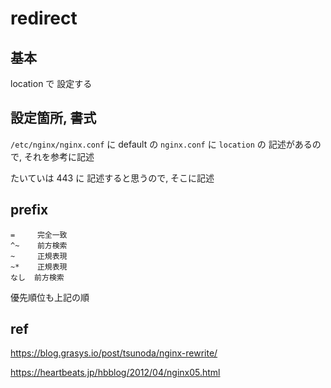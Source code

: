 
# redirect


## 基本

location で 設定する


## 設定箇所, 書式

`/etc/nginx/nginx.conf` に
default の `nginx.conf` に `location` の 記述があるので,
それを参考に記述

たいていは 443 に 記述すると思うので, そこに記述


## prefix

```
=     完全一致
^~    前方検索
~     正規表現
~*    正規表現
なし  前方検索
```

優先順位も上記の順



## ref

https://blog.grasys.io/post/tsunoda/nginx-rewrite/

https://heartbeats.jp/hbblog/2012/04/nginx05.html



